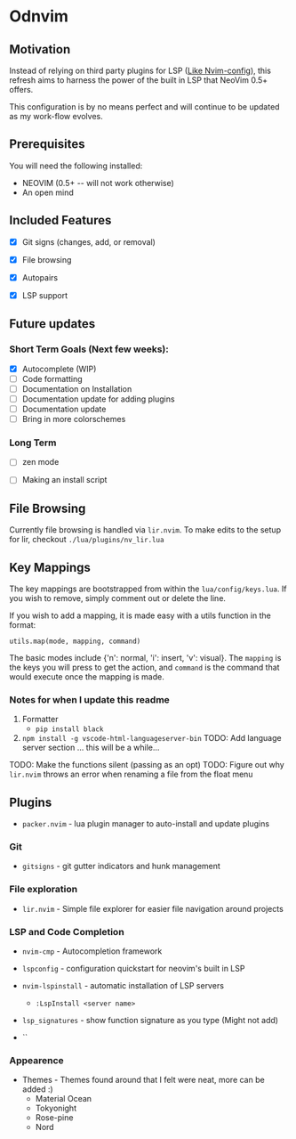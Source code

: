 # Odnvim 

## Motivation

Instead of relying on third party plugins for LSP ([Like Nvim-config](https://github.com/OkelleyDevelopment/Nvim-Config)), 
this refresh aims to harness the power of the built in LSP that NeoVim 0.5+ offers.

This configuration is by no means perfect and will continue to be updated as my work-flow
evolves.

## Prerequisites

You will need the following installed:

- NEOVIM (0.5+ -- will not work otherwise)
- An open mind

## Included Features
- [x] Git signs (changes, add, or removal)
- [x] File browsing
- [x] Autopairs
- [x] LSP support


## Future updates

### Short Term Goals (Next few weeks):
- [x] Autocomplete  (WIP)
- [ ] Code formatting
- [ ] Documentation on Installation
- [ ] Documentation update for adding plugins
- [ ] Documentation update
- [ ] Bring in more colorschemes

### Long Term

- [ ] zen mode
- [ ] Making an install script


## File Browsing 

Currently file browsing is handled via `lir.nvim`. To make edits to the setup
for lir, checkout `./lua/plugins/nv_lir.lua`

## Key Mappings
The key mappings are bootstrapped from within the `lua/config/keys.lua`. If you
wish to remove, simply comment out or delete the line.

If you wish to add a mapping, it is made easy with a utils function in the format: 

```
utils.map(mode, mapping, command)
```
The basic modes include {'n': normal, 'i': insert, 'v': visual}. The `mapping` is the
keys you will press to get the action, and `command` is the command that would execute once 
the mapping is made.


### Notes for when I update this readme
1. Formatter 
    - `pip install black`
2. `npm install -g vscode-html-languageserver-bin`
TODO: Add language server section ... this will be a while... 

TODO: Make the functions silent (passing as an opt)
TODO: Figure out why `lir.nvim` throws an error when renaming a file from the float menu



## Plugins

- `packer.nvim` - lua plugin manager to auto-install and update plugins

### Git

- `gitsigns` - git gutter indicators and hunk management

### File exploration

- `lir.nvim` - Simple file explorer for easier file navigation around projects

### LSP and Code Completion

- `nvim-cmp` - Autocompletion framework

- `lspconfig` - configuration quickstart for neovim's built in LSP

- `nvim-lspinstall` - automatic installation of LSP servers
    - `:LspInstall <server name>`

- `lsp_signatures` - show function signature as you type (Might not add)

- ``

### Appearence

- Themes - Themes found around that I felt were neat, more can be added :)
    - Material Ocean
    - Tokyonight
    - Rose-pine
    - Nord
